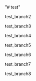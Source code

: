 "# test" 

test_branch2


test_branch3



test_branch4


test_branch5


test_branch6


test_branch7


test_branch8